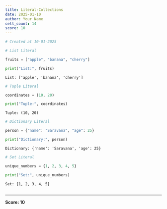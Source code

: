 ```yaml
---
title: Literal-Collections
date: 2025-01-10
author: Your Name
cell_count: 14
score: 10
---
```


```python
# Created at 10-01-2025
```


```python
# List Literal
```


```python
fruits = ["apple", "banana", "cherry"]
```


```python
print("List:", fruits)
```

    List: ['apple', 'banana', 'cherry']



```python
# Tuple Literal
```


```python
coordinates = (10, 20)
```


```python
print("Tuple:", coordinates)
```

    Tuple: (10, 20)



```python
# Dictionary Literal
```


```python
person = {"name": "Saravana", "age": 25}
```


```python
print("Dictionary:", person)
```

    Dictionary: {'name': 'Saravana', 'age': 25}



```python
# Set Literal
```


```python
unique_numbers = {1, 2, 3, 4, 5}
```


```python
print("Set:", unique_numbers)
```

    Set: {1, 2, 3, 4, 5}



```python

```


---
**Score: 10**
